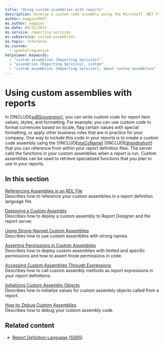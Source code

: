 ```yaml
---
title: "Using custom assemblies with reports"
description: Develop a custom code assembly using the Microsoft .NET Framework so you can reference the assembly from within your report definition files.
author: maggiesMSFT
ms.author: maggies
ms.date: 09/25/2024
ms.service: reporting-services
ms.subservice: custom-assemblies
ms.topic: reference
ms.custom:
  - updatefrequency5
helpviewer_keywords:
  - "custom assemblies [Reporting Services]"
  - "assemblies [Reporting Services], custom"
  - "custom assemblies [Reporting Services], about custom assemblies"
---
```

# Using custom assemblies with reports
  In [!INCLUDE[ssRSnoversion](../../includes/ssrsnoversion-md.md)], you can write custom code for report item values, styles, and formatting. For example, you can use custom code to format currencies based on locale, flag certain values with special formatting, or apply other business rules that are in practice for your company. One way to include this code in your reports is to create a custom code assembly using the [!INCLUDE[msCoName](../../includes/msconame-md.md)] [!INCLUDE[dnprdnshort](../../includes/dnprdnshort-md.md)] that you can reference from within your report definition files. The server calls the functions in your custom assemblies when a report is run. Custom assemblies can be used to retrieve specialized functions that you plan to use in your reports.  
  
## In this section  
 [Referencing Assemblies in an RDL File](../../reporting-services/custom-assemblies/referencing-assemblies-in-an-rdl-file.md)  
 Describes how to reference your custom assemblies in a report definition language file.  
  
 [Deploying a Custom Assembly](../../reporting-services/custom-assemblies/deploying-a-custom-assembly.md)  
 Describes how to deploy a custom assembly to Report Designer and the report server.  
  
 [Using Strong-Named Custom Assemblies](../../reporting-services/custom-assemblies/using-strong-named-custom-assemblies.md)  
 Describes how to use custom assemblies with strong names.  
  
 [Asserting Permissions in Custom Assemblies](../../reporting-services/custom-assemblies/asserting-permissions-in-custom-assemblies.md)  
 Describes how to deploy custom assemblies with limited and specific permissions and how to assert those permissions in code.  
  
 [Accessing Custom Assemblies Through Expressions](../../reporting-services/custom-assemblies/accessing-custom-assemblies-through-expressions.md)  
 Describes how to call custom assembly methods as report expressions in your report definitions.  
  
 [Initializing Custom Assembly Objects](../../reporting-services/custom-assemblies/initializing-custom-assembly-objects.md)  
 Describes how to initialize values for custom assembly objects called from a report.  
  
 [How to: Debug Custom Assemblies](../../reporting-services/custom-assemblies/how-to-debug-custom-assemblies.md)  
 Describes how to debug your custom assembly code.  
  
## Related content

- [Report Definition Language &#40;SSRS&#41;](../../reporting-services/reports/report-definition-language-ssrs.md)
